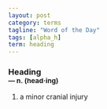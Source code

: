 ```yaml
---
layout: post
category: terms
tagline: "Word of the Day"
tags: [alpha_h]
term: heading
---
```


<h3>Heading<br/> <small>&mdash; n. (head<span>&middot;</span>ing)</small></h3>
<p><ol><li>a minor cranial injury</li>
</ol></p>
